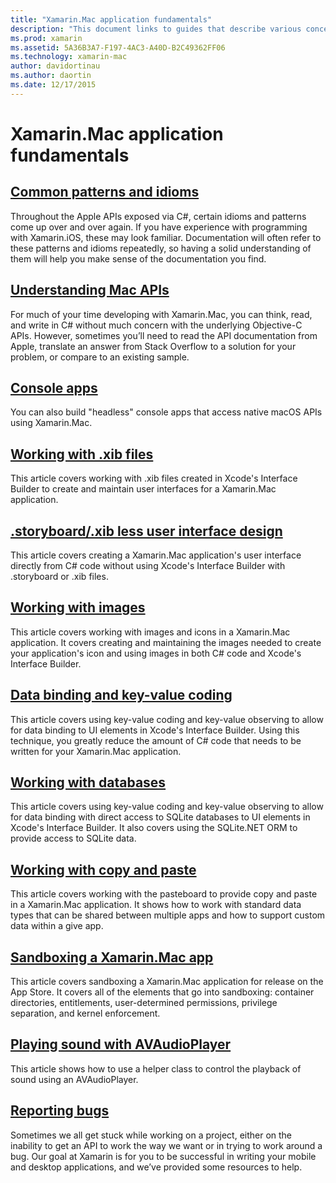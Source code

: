 ```yaml
---
title: "Xamarin.Mac application fundamentals"
description: "This document links to guides that describe various concepts necessary to understand when developing Xamarin.Mac applications."
ms.prod: xamarin
ms.assetid: 5A36B3A7-F197-4AC3-A40D-B2C49362FF06
ms.technology: xamarin-mac
author: davidortinau
ms.author: daortin
ms.date: 12/17/2015
---
```


# Xamarin.Mac application fundamentals

## [Common patterns and idioms](~/mac/app-fundamentals/patterns.md)

Throughout the Apple APIs exposed via C#, certain idioms and patterns come up over and over again. If you have experience with programming with Xamarin.iOS, these may look familiar. Documentation will often refer to these patterns and idioms repeatedly, so having a solid understanding of them will help you make sense of the documentation you find.

## [Understanding Mac APIs](~/mac/app-fundamentals/mac-apis.md)

For much of your time developing with Xamarin.Mac, you can think, read, and write in C# without much concern with the underlying Objective-C APIs. However, sometimes you’ll need to read the API documentation from Apple, translate an answer from Stack Overflow to a solution for your problem, or compare to an existing sample.

## [Console apps](~/mac/app-fundamentals/console.md)

You can also build "headless" console apps that access native macOS APIs using Xamarin.Mac.

## [Working with .xib files](~/mac/app-fundamentals/xib.md)

This article covers working with .xib files created in Xcode's Interface Builder to create and maintain user interfaces for a Xamarin.Mac application.

## [.storyboard/.xib less user interface design](~/mac/app-fundamentals/xibless-ui.md)

This article covers creating a Xamarin.Mac application's user interface directly from C# code without using Xcode's Interface Builder with .storyboard or .xib files.

## [Working with images](~/mac/app-fundamentals/image.md)

This article covers working with images and icons in a Xamarin.Mac application. It covers creating and maintaining the images needed to create your application's icon and using images in both C# code and Xcode's Interface Builder.

## [Data binding and key-value coding](~/mac/app-fundamentals/databinding.md)

This article covers using key-value coding and key-value observing to allow for data binding to UI elements in Xcode's Interface Builder. Using this technique, you greatly reduce the amount of C# code that needs to be written for your Xamarin.Mac application. 

## [Working with databases](~/mac/app-fundamentals/databases.md)

This article covers using key-value coding and key-value observing to allow for data binding with direct access to SQLite databases to UI elements in Xcode's Interface Builder. It also covers using the SQLite.NET ORM to provide access to SQLite data.

## [Working with copy and paste](~/mac/app-fundamentals/copy-paste.md)

This article covers working with the pasteboard to provide copy and paste in a Xamarin.Mac application. It shows how to work with standard data types that can be shared between multiple apps and how to support custom data within a give app.

## [Sandboxing a Xamarin.Mac app](~/mac/app-fundamentals/sandboxing.md)

This article covers sandboxing a Xamarin.Mac application for release on the App Store. It covers all of the elements that go into sandboxing: container directories, entitlements, user-determined permissions, privilege separation, and kernel enforcement.

## [Playing sound with AVAudioPlayer](~/mac/app-fundamentals/sounds.md)

This article shows how to use a helper class to control the playback of sound using an AVAudioPlayer.

## [Reporting bugs](~/mac/app-fundamentals/troubleshooting.md)

Sometimes we all get stuck while working on a project, either on the inability to get an API to work the way we want or in trying to work around a bug. Our goal at Xamarin is for you to be successful in writing your mobile and desktop applications, and we’ve provided some resources to help.
